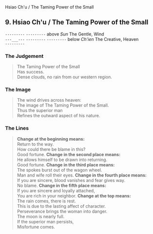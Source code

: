 Hsiao Ch'u / The Taming Power of the Small
## 9. Hsiao Ch'u / The Taming Power of the Small
``---------``
``---------`` above _Sun_ The Gentle, Wind  
``---___---``
``---------``
``---------`` below _Ch'ien_ The Creative, Heaven  
``---------``
### The Judgement
> The Taming Power of the Small  
 Has success.  
 Dense clouds, no rain from our western region.
### The Image
> The wind drives across heaven:  
 The image of The Taming Power of the Small.  
 Thus the superior man  
 Refines the outward aspect of his nature.
### The Lines

 > **Change at the beginning means:**  
 Return to the way.  
 How could there be blame in this?  
 Good fortune.
 > **Change in the second place means:**  
 He allows himself to be drawn into returning.  
 Good fortune.
 > **Change in the third place means:**  
 The spokes burst out of the wagon wheel.  
 Man and wife roll their eyes.
 > **Change in the fourth place means:**  
 If you are sincere, blood vanishes and fear gives way.  
 No blame.
 > **Change in the fifth place means:**  
 If you are sincere and loyally attached,  
 You are rich in your neighbor.
 > **Change at the top means:**  
 The rain comes, there is rest.  
 This is due to the lasting affect of character.  
 Perseverance brings the woman into danger.  
 The moon is nearly full.  
 If the superior man persists,  
 Misfortune comes.



